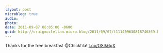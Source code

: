 ```yaml
---
layout: post
microblog: true
audio: 
photo: 
date: 2011-09-07 06:05:00 -0600
guid: http://craigmcclellan.micro.blog/2011/09/07/t111409630818746369.html
---
```

Thanks for the free breakfast @Chickfila! [t.co/OSIk6gX](http://t.co/OSIk6gX)
